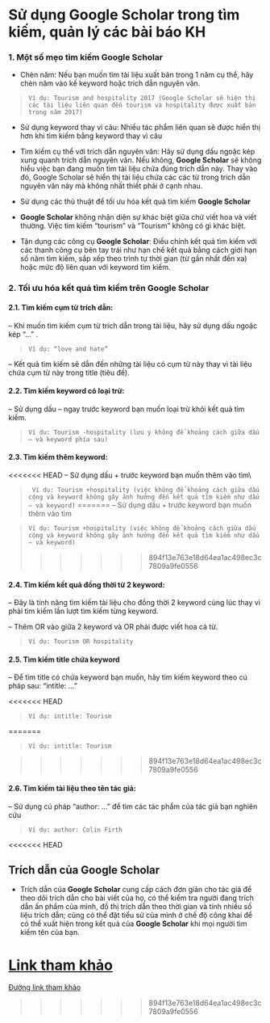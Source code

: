 # Sử dụng Google Scholar trong tìm kiếm, quản lý các bài báo KH

### 1. Một số mẹo tìm kiếm Google Scholar

* Chèn năm: Nếu bạn muốn tìm tài liệu xuất bản trong 1 năm cụ thể, hãy chèn năm vào kế keyword hoặc trích dẫn nguyên văn.

> `Ví dụ: Tourism and hospitality 2017 (Google Scholar sẽ hiện thị các tài liệu liên quan đến tourism và hospitality được xuất bản trong năm 2017)`

* Sử dụng keyword thay vì câu: Nhiều tác phẩm liên quan sẽ được hiển thị hơn khi tìm kiếm bằng keyword thay vì câu


* Tìm kiếm cụ thể với trích dẫn nguyên văn: Hãy sử dụng dấu ngoặc kép xung quanh trích dẫn nguyên văn. Nếu không, **Google Scholar** sẽ không hiểu việc bạn đang muốn tìm tài liệu chứa đúng trích dẫn này. Thay vào đó, Google Scholar sẽ hiển thị tài liệu chứa các các từ trong trích dẫn nguyên văn này mà không nhất thiết phải ở cạnh nhau.


* Sử dụng các thủ thuật để tối ưu hóa kết quả tìm kiếm **Google Scholar**


* **Google Scholar** không nhận diện sự khác biệt giữa chứ viết hoa và viết thường. Việc tìm kiếm “tourism” và “Tourism” không có gì khác biệt.


* Tận dụng các công cụ **Google Scholar**: Điều chỉnh kết quả tìm kiếm với các thanh công cụ bên tay trái như hạn chế kết quả bằng cách giới hạn số năm tìm kiếm, sắp xếp theo trình tự thời gian (từ gần nhất đến xa) hoặc mức độ liên quan với keyword tìm kiếm.

### 2. Tối ưu hóa kết quả tìm kiếm trên Google Scholar

#### 2.1. Tìm kiếm cụm từ trích dẫn:

– Khi muốn tìm kiếm cụm từ trích dẫn trong tài liệu, hãy sử dụng dấu ngoặc kép “…” .

> ` Ví dụ: “love and hate” `

– Kết quả tìm kiếm sẽ dẫn đến những tài liệu có cụm từ này thay vì tài liệu chứa cụm từ này trong title (tiêu đề).

#### 2.2. Tìm kiếm keyword có loại trừ:

– Sử dụng dấu – ngay trước keyword bạn muốn loại trừ khỏi kết quả tìm kiếm.

> `Ví dụ: Tourism -hospitality (lưu ý không để khoảng cách giữa dấu – và keyword phía sau)`

#### 2.3. Tìm kiếm thêm keyword:

<<<<<<< HEAD
– Sử dụng dấu + trước keyword bạn muốn thêm vào tìm\

> ` Ví dụ: Tourism +hospitality (việc không để khoảng cách giữa dấu cộng và keyword không gây ảnh hưởng đến kết quả tìm kiếm như dấu – và keyword)`
=======
– Sử dụng dấu + trước keyword bạn muốn thêm vào tìm

> ` Ví dụ: Tourism +hospitality (việc không để khoảng cách giữa dấu cộng và keyword không gây ảnh hưởng đến kết quả tìm kiếm như dấu – và keyword) `
>>>>>>> 894f13e763e18d64ea1ac498ec3c7809a9fe0556

#### 2.4. Tìm kiếm kết quả đồng thời từ 2 keyword:

– Đây là tính năng tìm kiếm tài liệu cho đồng thời 2 keyword cùng lúc thay vì phải tìm kiếm lần lượt tìm kiếm từng keyword.


– Thêm OR vào giữa 2 keyword và OR phải được viết hoa cả từ.

> `Ví dụ: Tourism OR hospitality`

#### 2.5. Tìm kiếm title chứa keyword

– Để tìm title có chứa keyword bạn muốn, hãy tìm kiếm keyword theo cú pháp sau: “intitle: …”

<<<<<<< HEAD

> `Ví dụ: intitle: Tourism`


=======
> `Ví dụ: intitle: Tourism`

>>>>>>> 894f13e763e18d64ea1ac498ec3c7809a9fe0556
#### 2.6. Tìm kiếm tài liệu theo tên tác giả:

– Sử dụng cú pháp “author: …” để tìm các tác phẩm của tác giả bạn nghiên cứu

> `Ví dụ: author: Colin Firth`

<<<<<<< HEAD


## Trích dẫn của Google Scholar

* Trích dẫn của **Google Scholar** cung cấp cách đơn giản cho tác giả để theo dõi trích dẫn cho bài viết của họ, có thể kiểm tra người đang trích dẫn ấn phẩm của mình, đồ thị trích dẫn theo thời gian và tính nhiều số liệu trích dẫn; cũng có thể đặt tiểu sử của mình ở chế độ công khai để có thể xuất hiện trong kết quả của **Google Scholar** khi mọi người tìm kiếm tên của bạn.


[Link tham khảo](https://maas.vn/bat-mi-huong-dan-su-dung-google-scholar/)
=======
[Đường link tham khảo](https://maas.vn/bat-mi-huong-dan-su-dung-google-scholar/)
>>>>>>> 894f13e763e18d64ea1ac498ec3c7809a9fe0556
